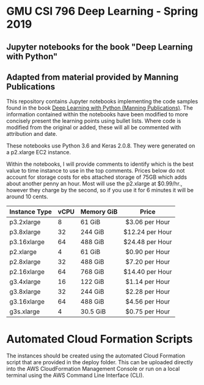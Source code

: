 # GMU CSI 796 Deep Learning - Spring 2019
## Jupyter notebooks for the book "Deep Learning with Python"
## Adapted from material provided by Manning Publications

This repository contains Jupyter notebooks implementing the code samples found in the book [Deep Learning with Python (Manning Publications)](https://www.manning.com/books/deep-learning-with-python?a_aid=keras&a_bid=76564dff). The information contained within the notebooks have been modified to more concisely present the learning points using bullet lists.  Where code is modified from the original or added, these will all be commented with attribution and date.

These notebooks use Python 3.6 and Keras 2.0.8. They were generated on a p2.xlarge EC2 instance.

Within the notebooks, I will provide comments to identify which is the best value to time instance to use in the top comments.  Prices below do not account for storage costs for ebs attached storage of 75GB which adds about another penny an hour.  Most will use the p2.xlarge at $0.99/hr., however they charge by the second, so if you use it for 6 minutes it will be around 10 cents.

| Instance Type | vCPU | Memory GiB |      Price      |
|---------------|------|------------|:---------------:|
| p3.2xlarge    | 8    | 61 GiB     | $3.06 per Hour  |
| p3.8xlarge    | 32   | 244 GiB    | $12.24 per Hour |
| p3.16xlarge   | 64   | 488 GiB    | $24.48 per Hour |
| p2.xlarge     | 4    | 61 GiB     | $0.90 per Hour  |
| p2.8xlarge    | 32   | 488 GiB    | $7.20 per Hour  |
| p2.16xlarge   | 64   | 768 GiB    | $14.40 per Hour |
| g3.4xlarge    | 16   | 122 GiB    | $1.14 per Hour  |
| g3.8xlarge    | 32   | 244 GiB    | $2.28 per Hour  |
| g3.16xlarge   | 64   | 488 GiB    | $4.56 per Hour  |
| g3s.xlarge    | 4    | 30.5 GiB   | $0.75 per Hour  |

# Automated Cloud Formation Scripts

The instances should be created using the automated Cloud Formation script that are provided in the deploy folder.  This can be uploaded directly into the AWS CloudFormation Management Console or run on a local terminal using the AWS Command Line Interface (CLI). 

